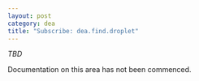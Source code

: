 ```yaml
---
layout: post
category: dea
title: "Subscribe: dea.find.droplet"
---
```


*TBD*

Documentation on this area has not been commenced.
